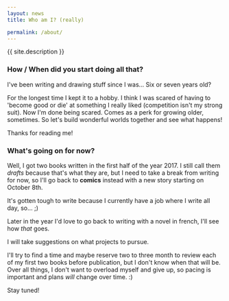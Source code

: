 ```yaml
---
layout: news
title: Who am I? (really)

permalink: /about/
---
```

{{ site.description }}
### How / When did you start doing all that?

I've been writing and drawing stuff since I was… Six or seven years old?

For the longest time I kept it to a hobby. I think I was scared of having to 'become good or die' at something I really liked (competition isn't my strong suit). Now I'm done being scared. Comes as a perk for growing older, sometimes. So let's build wonderful worlds together and see what happens!

Thanks for reading me!

### What's going on for now?

Well, I got two books written in the first half of the year 2017. I still call them *drafts* because that's what they are, but I need to take a break from writing for now, so I'll go back to **comics** instead with a new story starting on October 8th.

It's gotten tough to write because I currently have a job where I write all day, so… ;)

Later in the year I'd love to go back to writing with a novel in french, I'll see how *that* goes.

I will take suggestions on what projects to pursue.

I'll try to find a time and maybe reserve two to three month to review each of my first two books before publication, but I don't know when that will be. Over all things, I don't want to overload myself and give up, so pacing is important and plans *will* change over time. :)

Stay tuned!
